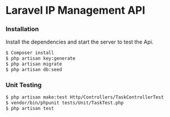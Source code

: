 # Laravel IP Management API

### Installation

Install the dependencies and start the server to test the Api.

```sh
$ Composer install
$ php artisan key:generate
$ php artisan migrate
$ php artisan db:seed
```

### Unit Testing

```sh
$ php artisan make:test Http/Controllers/TaskControllerTest
$ vendor/bin/phpunit tests/Unit/TaskTest.php
$ php artisan test
 ```